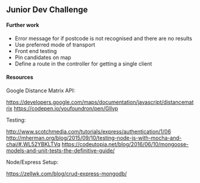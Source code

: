 ## Junior Dev Challenge

#### Further work
* Error message for if postcode is not recognised and there are no results
* Use preferred mode of transport
* Front end testing
* Pin candidates on map
* Define a route in the controller for getting a single client

#### Resources

Google Distance Matrix API:

https://developers.google.com/maps/documentation/javascript/distancematrix
https://codepen.io/youfoundron/pen/GIlvp

Testing:

http://www.scotchmedia.com/tutorials/express/authentication/1/06
http://mherman.org/blog/2015/09/10/testing-node-js-with-mocha-and-chai/#.WL52YBKLTVq
https://codeutopia.net/blog/2016/06/10/mongoose-models-and-unit-tests-the-definitive-guide/

Node/Express Setup:

https://zellwk.com/blog/crud-express-mongodb/
